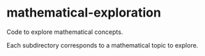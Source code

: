 # mathematical-exploration
Code to explore mathematical concepts.

Each subdirectory corresponds to a mathematical topic to explore.
